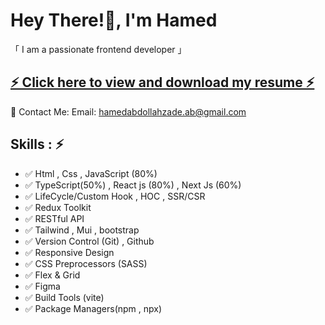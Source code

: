 <h1 >
   Hey There!👋, I'm Hamed
</h1>
「 I am a passionate frontend developer 」
   <div>
    <h2 ><a  href="https://docs.google.com/document/d/1X1w-VLwtwcDmIQycCfp5rnGD_dMCRRePByl9VzOzGTM/edit?usp=sharing">
   ⚡ Click here to view and download my resume ⚡</a></h2>

📧 Contact Me:
Email: hamedabdollahzade.ab@gmail.com
   </div>
   
<h2> Skills : ⚡ </h2>
<ul>
   <li>✅ Html , Css , JavaScript (80%) </li> 
   <li>✅ TypeScript(50%) , React js (80%) , Next Js (60%) </li>
   <li>✅ LifeCycle/Custom Hook , HOC , SSR/CSR </li>
   <li>✅ Redux Toolkit </li>
   <li>✅ RESTful API</li>
   <li>✅ Tailwind , Mui , bootstrap </li>
   <li>✅ Version Control (Git) , Github</li>
   <li>✅ Responsive Design </li> 
   <li>✅ CSS Preprocessors (SASS)</li> 
   <li>✅ Flex & Grid </li>
   <li>✅ Figma </li>
   <li>✅ Build Tools (vite) </li> 
   <li>✅ Package Managers(npm , npx)</li>
</ul>
